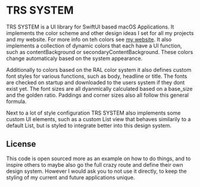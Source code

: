 # TRS SYSTEM

TRS SYSTEM is a UI library for SwiftUI based macOS Applications. It implements the color scheme and other design ideas I 
set for all my projects and my website. For more info on teh colors see [my website](https://klinke.studio/fun/colors).
It also implements a collection of dynamic colors that each have a UI function, such as contentBackground or 
secondaryContentBackground. These colors change automaticaly based on the system appearance. 

Additionally to colors based on the RAL color system it also defines custom font styles for various functions, such as 
body, headline or title. The fonts are checked on startup and downloaded to the users system if they dont exist yet. 
The font sizes are all dyanmically calculated based on a base_size and the golden ratio. Paddings and corner sizes also
all follow this general formula. 

Next to a lot of style configuration TRS SYSTEM also implements some custom UI elements, such as a custom List view that
behaves similarily to a default List, but is styled to integrate better into this design system. 

## License

This code is open sourced more as an example on how to do things, and to inspire others to maybe also go the full crazy 
route and define their own design system. However I would ask you to not use it directly, to keep the styling of my 
current and future applications unique.
